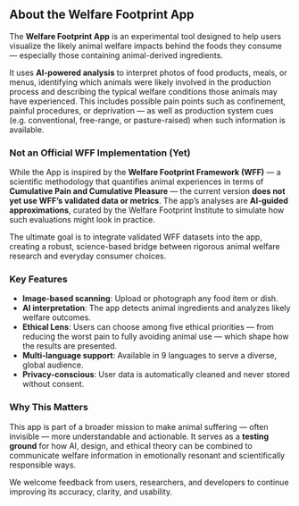 ## About the Welfare Footprint App

The **Welfare Footprint App** is an experimental tool designed to help users visualize the likely animal welfare impacts behind the foods they consume — especially those containing animal-derived ingredients.

It uses **AI-powered analysis** to interpret photos of food products, meals, or menus, identifying which animals were likely involved in the production process and describing the typical welfare conditions those animals may have experienced. This includes possible pain points such as confinement, painful procedures, or deprivation — as well as production system cues (e.g. conventional, free-range, or pasture-raised) when such information is available.

### Not an Official WFF Implementation (Yet)

While the App is inspired by the **Welfare Footprint Framework (WFF)** — a scientific methodology that quantifies animal experiences in terms of **Cumulative Pain and Cumulative Pleasure** — the current version **does not yet use WFF’s validated data or metrics**. The app’s analyses are **AI-guided approximations**, curated by the Welfare Footprint Institute to simulate how such evaluations might look in practice.

The ultimate goal is to integrate validated WFF datasets into the app, creating a robust, science-based bridge between rigorous animal welfare research and everyday consumer choices.

### Key Features

- **Image-based scanning**: Upload or photograph any food item or dish.
- **AI interpretation**: The app detects animal ingredients and analyzes likely welfare outcomes.
- **Ethical Lens**: Users can choose among five ethical priorities — from reducing the worst pain to fully avoiding animal use — which shape how the results are presented.
- **Multi-language support**: Available in 9 languages to serve a diverse, global audience.
- **Privacy-conscious**: User data is automatically cleaned and never stored without consent.

### Why This Matters

This app is part of a broader mission to make animal suffering — often invisible — more understandable and actionable. It serves as a **testing ground** for how AI, design, and ethical theory can be combined to communicate welfare information in emotionally resonant and scientifically responsible ways.

We welcome feedback from users, researchers, and developers to continue improving its accuracy, clarity, and usability.